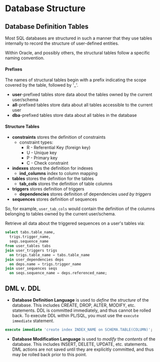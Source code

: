 # Database Structure

## Database Definition Tables
Most SQL databases are structured in such a manner that they use tables internally to record the structure of user-defined entities.

Within Oracle, and possibly others, the structural tables follow a specific naming convention.

#### Prefixes
The names of structural tables begin with a prefix indicating the scope covered by the table, followed by '_'.
* **user**-prefixed tables store data about the tables owned by the current user/schema
* **all**-prefixed tables store data about all tables accessible to the current user
* **dba**-prefixed tables store data about all tables in the database

#### Structure Tables
* **constraints** stores the definition of constraints
    - constraint types:
        + R - Referential Key (foreign key)
        + U - Unique key
        + P - Primary key
        + C - Check constraint
* **indexes** stores the definition for indexes
  + **ind_columns** index to column mapping 
* **tables** stores the definition for the tables
  + **tab_cols** stores the definition of table columns
* **triggers** stores definition of triggers
  + **dependencies** stores definition of dependencies *used by triggers*
* **sequences** stores definition of sequences

So, for example, `user_tab_cols` would contain the definition of the columns belonging to tables owned by the current user/schema.

Retrieve all data about the triggered sequences on a user's tables via:
```SQL
select tabs.table_name,
  trigs.trigger_name,
  seqs.sequence_name
from user_tables tabs
join user_triggers trigs
  on trigs.table_name = tabs.table_name
join user_dependencies deps
  on deps.name = trigs.trigger_name
join user_sequences seqs
  on seqs.sequence_name = deps.referenced_name;
```

## DML v. DDL
* **Database Definition Language** is used to *define* the *structure* of the database. This includes CREATE, DROP, ALTER, MODIFY, etc. statements. DDL is committed immediately, and thus cannot be rolled back. To execute DDL within PL/SQL, you must use the `execute immediate` statement.
```SQL
execute immediate 'create index INDEX_NAME on SCHEMA.TABLE(COLUMN)';
```
* **Database Modification Language** is used to *modify* the *contents* of the database. This includes INSERT, DELETE, UPDATE, etc. statements. DML actions are not saved until they are explicitly committed, and thus may be rolled back prior to this point.


